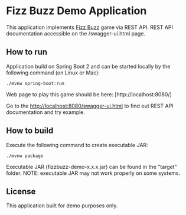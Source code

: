 # Fizz Buzz Demo Application

This application implements [Fizz Buzz](https://en.wikipedia.org/wiki/Fizz_buzz) game via REST API. REST API documentation accessible on the /swagger-ui.html page.

## How to run

Application build on Spring Boot 2 and can be started locally by the following command (on Linux or Mac):
  
    ./mvnw spring-boot:run
  
Web page to play this game should be here: [http://localhost:8080/]

Go to the [http://localhost:8080/swagger-ui.html](http://localhost:8080/swagger-ui.html) to find out REST API documentation and try example.

## How to build

Execute the following command to create executable JAR:

    ./mvnw package

Executable JAR (fizzbuzz-demo-x.x.x.jar) can be found in the "target" folder.
NOTE: executable JAR may not work properly on some systems.

## License

This application built for demo purposes only.
